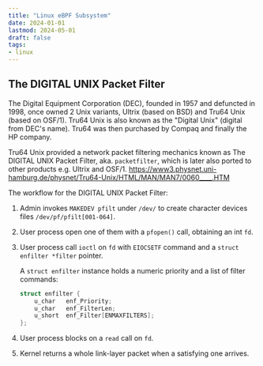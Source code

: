 ```yaml
---
title: "Linux eBPF Subsystem"
date: 2024-01-01
lastmod: 2024-05-01
draft: false
tags:
- linux
---
```


## The DIGITAL UNIX Packet Filter

The Digital Equipment Corporation (DEC), founded in 1957 and defuncted in 1998, once owned 2 Unix variants, Ultrix (based on BSD) and Tru64 Unix (based on OSF/1).
Tru64 Unix is also known as the "Digital Unix" (digital from DEC's name). Tru64 was then purchased by Compaq and finally the HP company.

Tru64 Unix provided a network packet filtering mechanics known as The DIGITAL UNIX Packet Filter, aka. `packetfilter`, which is later also ported to other products e.g. Ultrix and OSF/1. https://www3.physnet.uni-hamburg.de/physnet/Tru64-Unix/HTML/MAN/MAN7/0060____.HTM

The workflow for the DIGITAL UNIX Packet Filter:
1. Admin invokes `MAKEDEV pfilt` under `/dev/` to create character devices files `/dev/pf/pfilt[001-064]`.
2. User process open one of them with a `pfopen()` call, obtaining an int `fd`.
3. User process call `ioctl` on `fd` with `EIOCSETF` command and a `struct enfilter *filter` pointer.

    A `struct enfilter` instance holds a numeric priority and a list of filter commands:

    ```c
    struct enfilter {
        u_char   enf_Priority;
        u_char   enf_FilterLen;
        u_short  enf_Filter[ENMAXFILTERS];
    };
    ```

4. User process blocks on a `read` call on `fd`.
5. Kernel returns a whole link-layer packet when a satisfying one arrives.
